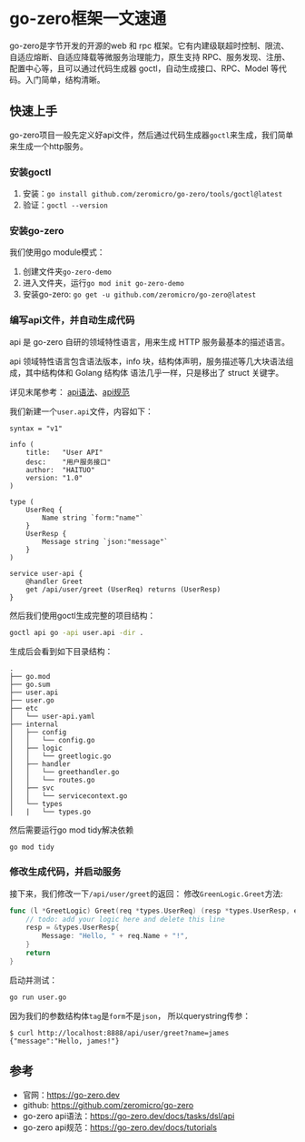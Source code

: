 # go-zero框架一文速通
go-zero是字节开发的开源的web 和 rpc 框架。它有内建级联超时控制、限流、自适应熔断、自适应降载等微服务治理能力，原生支持 RPC、服务发现、注册、配置中心等，且可以通过代码生成器 goctl，自动生成接口、RPC、Model 等代码。入门简单，结构清晰。


## 快速上手
go-zero项目一般先定义好api文件，然后通过代码生成器`goctl`来生成，我们简单来生成一个http服务。

### 安装goctl
1. 安装：`go install github.com/zeromicro/go-zero/tools/goctl@latest`
2. 验证：`goctl --version`


### 安装go-zero
我们使用go module模式：
1. 创建文件夹`go-zero-demo`
2. 进入文件夹，运行`go mod init go-zero-demo`
3. 安装go-zero: `go get -u github.com/zeromicro/go-zero@latest`

### 编写api文件，并自动生成代码
api 是 go-zero 自研的领域特性语言，用来生成 HTTP 服务最基本的描述语言。

api 领域特性语言包含语法版本，info 块，结构体声明，服务描述等几大块语法组成，其中结构体和 Golang 结构体 语法几乎一样，只是移出了 struct 关键字。

详见末尾参考： [api语法](https://go-zero.dev/docs/tutorials)、[api规范](https://go-zero.dev/docs/tutorials)

我们新建一个`user.api`文件，内容如下：
```
syntax = "v1"

info (
	title:   "User API"
	desc:    "用户服务接口"
	author:  "HAITUO"
	version: "1.0"
)

type (
	UserReq {
		Name string `form:"name"`
	}
	UserResp {
		Message string `json:"message"`
	}
)

service user-api {
	@handler Greet
	get /api/user/greet (UserReq) returns (UserResp)
}
```
然后我们使用goctl生成完整的项目结构：
```bash
goctl api go -api user.api -dir .
```
生成后会看到如下目录结构：
```
.
├── go.mod
├── go.sum
├── user.api
├── user.go
├── etc
│   └── user-api.yaml
├── internal
│   ├── config
│   │   └── config.go
│   ├── logic
│   │   └── greetlogic.go
│   ├── handler
│   │   └── greethandler.go
│   │   └── routes.go
│   ├── svc
│   │   └── servicecontext.go
│   └── types
│   |   └── types.go

```
然后需要运行go mod tidy解决依赖
```bash
go mod tidy
```

### 修改生成代码，并启动服务
接下来，我们修改一下`/api/user/greet`的返回：
修改`GreenLogic.Greet`方法:
```go
func (l *GreetLogic) Greet(req *types.UserReq) (resp *types.UserResp, err error) {
	// todo: add your logic here and delete this line
	resp = &types.UserResp{
		Message: "Hello, " + req.Name + "!",
	}
	return
}
```
启动并测试：
```bash
go run user.go
```
因为我们的参数结构体`tag`是`form`不是`json`， 所以querystring传参：
```
$ curl http://localhost:8888/api/user/greet?name=james
{"message":"Hello, james!"}
```



## 参考
- 官网：https://go-zero.dev
- github: https://github.com/zeromicro/go-zero
- go-zero api语法：https://go-zero.dev/docs/tasks/dsl/api
- go-zero api规范：https://go-zero.dev/docs/tutorials